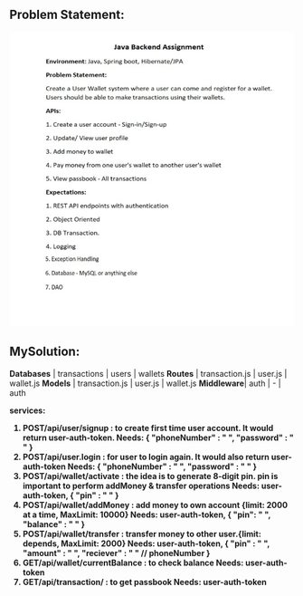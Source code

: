 ## Problem Statement:

 <img src="https://github.com/giteshChauhan/backend_asssigments/blob/main/1.Assignment/assignmet_1.png" width= 800>
 <br>

## MySolution:

<b>Databases</b> | transactions | users | wallets
<b>Routes</b> | transaction.js | user.js | wallet.js
<b>Models</b> | transaction.js | user.js | wallet.js
<b>Middleware</b>| auth | - | auth

<b>services:<b>

<ol>
    <li>POST/api/user/signup : to create first time user account. It would return user-auth-token.
    Needs: {
        "phoneNumber" : " ",
        "password"    : " "
    }</li>
    <li>POST/api/user.login : for user to login again. It would also return user-auth-token
    Needs: {
        "phoneNumber" : " ",
        "password"    : " "
    }</li>
    <li>POST/api/wallet/activate : the idea is to generate 8-digit pin. pin is important to perform addMoney & transfer operations
    Needs:
        user-auth-token,
        {
            "pin" : " "
        }
    </li>
    <li>POST/api/wallet/addMoney : add money to own account {limit: 2000 at a time, MaxLimit: 10000}
    Needs:
        user-auth-token,
        {
            "pin": " ",
            "balance" : " "
        }
    </li>
    <li>POST/api/wallet/transfer : transfer money to other user.{limit: depends, MaxLimit: 2000}
    Needs:
        user-auth-token,
        {
            "pin" : " ",
            "amount" : " ",
            "reciever" : " "     // phoneNumber
        }
    </li>
    <li>GET/api/wallet/currentBalance : to check balance
    Needs: user-auth-token
    </li>
    <li>GET/api/transaction/ : to get passbook
    Needs: user-auth-token
    </li>
</ol>
